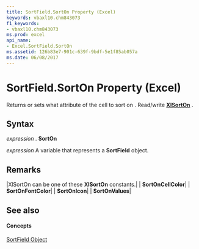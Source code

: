 ```yaml
---
title: SortField.SortOn Property (Excel)
keywords: vbaxl10.chm843073
f1_keywords:
- vbaxl10.chm843073
ms.prod: excel
api_name:
- Excel.SortField.SortOn
ms.assetid: 126b83e7-901c-639f-9bdf-5e1f85ab057a
ms.date: 06/08/2017
---
```



# SortField.SortOn Property (Excel)

Returns or sets what attribute of the cell to sort on . Read/write  **[XlSortOn](Excel.XlSortOn.md)** .


## Syntax

 _expression_ . **SortOn**

 _expression_ A variable that represents a **SortField** object.


## Remarks





|XlSortOn can be one of these  **XlSortOn** constants.|
| **SortOnCellColor**|
| **SortOnFontColor**|
| **SortOnIcon**|
| **SortOnValues**|

## See also


#### Concepts


[SortField Object](Excel.SortField.md)

